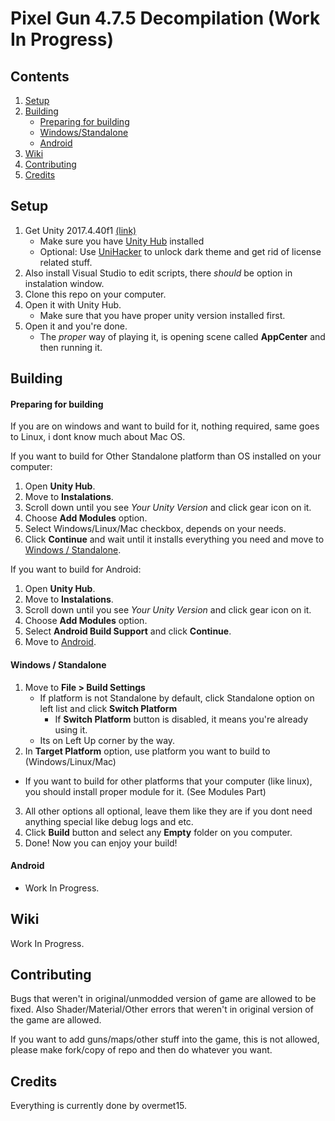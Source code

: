 # Pixel Gun 4.7.5 Decompilation (Work In Progress)

## Contents
1. [Setup](#setup)
2. [Building](#building)
   - [Preparing for building](#preparing-for-building)
   - [Windows/Standalone](#windows--standalone)
   - [Android](#android)
3. [Wiki](#wiki)
4. [Contributing](#contributing)
5. [Credits](#credits)

## Setup
1. Get Unity 2017.4.40f1 [(link)](https://unity.com/releases/editor/whats-new/2017.4.40#installs)
   - Make sure you have [Unity Hub](https://unity.com/download) installed
   - Optional: Use [UniHacker](https://github.com/tylearymf/UniHacker) to unlock dark theme and get rid of license related stuff.
2. Also install Visual Studio to edit scripts, there *should* be option in instalation window.
3. Clone this repo on your computer.
4. Open it with Unity Hub.
   - Make sure that you have proper unity version installed first.
5. Open it and you're done.
   - The *proper* way of playing it, is opening scene called __AppCenter__ and then running it.
  
## Building
#### Preparing for building
If you are on windows and want to build for it, nothing required, same goes to Linux, i dont know much about Mac OS.

If you want to build for Other Standalone platform than OS installed on your computer:
1. Open __Unity Hub__.
2. Move to __Instalations__.
3. Scroll down until you see *Your Unity Version* and click gear icon on it.
4. Choose __Add Modules__ option.
5. Select Windows/Linux/Mac checkbox, depends on your needs.
6. Click __Continue__ and wait until it installs everything you need and move to [Windows / Standalone](#windows--standalone).

If you want to build for Android:
1. Open __Unity Hub__.
2. Move to __Instalations__.
3. Scroll down until you see *Your Unity Version* and click gear icon on it.
4. Choose __Add Modules__ option.
5. Select __Android Build Support__ and click __Continue__.
6. Move to [Android](#android).

#### Windows / Standalone
1. Move to __File > Build Settings__
   - If platform is not Standalone by default, click Standalone option on left list and click __Switch Platform__
     - If __Switch Platform__ button is disabled, it means you're already using it.
   - Its on Left Up corner by the way.
2. In __Target Platform__ option, use platform you want to build to (Windows/Linux/Mac)
  - If you want to build for other platforms that your computer (like linux), you should install proper module for it. (See Modules Part)
3. All other options all optional, leave them like they are if you dont need anything special like debug logs and etc.
4. Click __Build__ button and select any **Empty** folder on you computer.
5. Done! Now you can enjoy your build!

#### Android 
- Work In Progress.

## Wiki
Work In Progress.

## Contributing
Bugs that weren't in original/unmodded version of game are allowed to be fixed.
Also Shader/Material/Other errors that weren't in original version of the game are allowed.

If you want to add guns/maps/other stuff into the game, this is not allowed, please make fork/copy of repo and then do whatever you want.

## Credits
Everything is currently done by overmet15.
